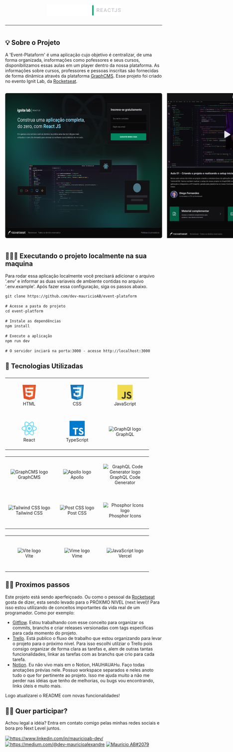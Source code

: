 <div style="display:flex;flex-direction: column; align-items:center;padding-top:1rem">
    <img src=".github/logo.png" style="margin:1rem;border-radius:5px">  
    <hr style="width:100%", size="1", color=black>  
</div>



## 💡 Sobre o Projeto

A 'Event-Plataform' é uma aplicação cujo objetivo é centralizar, de uma forma organizada, insformações como pofessores e seus cursos, disponibilizamos essas aulas em um player dentro da nossa plataforma. As informações sobre cursos, professores e pessoas inscritas são fornecidas de forma dinâmica através da plataforma [GraphCMS](https://app.graphcms.com/). Esse projeto foi criado no evento Ignit Lab, da [Rocketseat](https://app.rocketseat.com.br/).

<div align="center" style="display:flex;flex-direction:column;align-items:center">
  <div style="display: flex;justify-content: space-between;">
    <img width="900" src=".github/subscribe-screen.png" style="margin:1rem 0;border-radius:5px">
    <img width="900" src=".github/event-plataform-event-page.png" style="margin: 1rem;" >
  </div>
</div>

## 👩🏽‍💻 Executando o projeto localmente na sua maquina
Para rodar essa aplicação localmente você precisará adicionar o arquivo '.env' e informar as duas variaveis de ambiente contidas no arquivo '.env.example'. Após fazer essa configuração, siga os passos abaixo.

```# Clone o repositório
git clone https://github.com/dev-mauricioAB/event-plataform

# Acesse a pasta do projeto
cd event-platform

# Instale as dependências
npm install

# Execute a aplicação
npm run dev

# O servidor inciará na porta:3000 - acesse http://localhost:3000

```

## 🔦 Tecnologias Utilizadas

<table style="display:flex">
  <tbody>
    <tr>
      <td align="center" height="110" width="140">
        <img alt="HTML5 logo" src="https://raw.githubusercontent.com/devicons/devicon/master/icons/html5/html5-original.svg" title="HTML5" width="50" />
        <br>
        <span>HTML</span>
      </td>
      <td align="center" height="110" width="140">
        <img alt="CSS3 logo" src="https://raw.githubusercontent.com/devicons/devicon/master/icons/css3/css3-original.svg" title="CSS3" width="50" />
        <br>
        <span>CSS</span>
      </td>
      <td align="center" height="110" width="140">
        <img alt="JavaScript logo" src="https://raw.githubusercontent.com/devicons/devicon/master/icons/javascript/javascript-original.svg" title="JavaScript" width="50" />
        <br>
        <span>JavaScript</span>
      </td>
    </tr>
    <tr>
     <td align="center" height="110" width="140">
        <img alt="React logo" src="https://raw.githubusercontent.com/devicons/devicon/master/icons/react/react-original.svg" title="React" width="50" />
        <br>
        <span>React</span>
      </td>
      <td align="center" height="110" width="140">
        <img alt="TypeScript logo" src="https://raw.githubusercontent.com/devicons/devicon/master/icons/typescript/typescript-original.svg" title="TypeScript" width="50" />
        <br>
        <span>TypeScript</span>
      </td>
      <td align="center" height="110" width="140">
        <img alt="GraphQl logo" src="https://graphql.org/img/logo.svg" title="GraphQl" width="50" />
        <br>
        <span>GraphQL</span>
      </td>
    </tr>
    <tr>
  </tbody>
</table>

<table style="display:flex">
<tbody>
    <tr>
      <td align="center" height="110" width="140">
        <img alt="GraphCMS logo" src="https://img.stackshare.io/service/7418/default_ee73349541bc13dde4f1a9a6b79b43a41a4db146.png" title="GraphCMS" width="50" />
        <br>
        <span>GraphCMS</span>
      </td>
      <td align="center" height="110" width="140">
        <img alt="Apollo logo" src="https://img.icons8.com/color/452/apollo.png" title="Apollo" width="50" />
        <br>
        <span>Apollo</span>
      </td>
      <td align="center" height="110" width="140">
        <img alt="GraphQL Code Generator logo" src="https://graphql-code-generator.com/assets/subheader-logo.svg" title="GraphQL Code Generator" width="50" />
        <br>
        <span>GraphQL Code Generator</span>
      </td>
    </tr>
    <tr>
     <td align="center" height="110" width="140">
        <img alt="Tailwind CSS logo" src="https://i0.wp.com/www.solutiontuts.com/wp-content/uploads/2021/12/tailwindcss.png?w=996&ssl=1" title="Tailwind CSS" width="200" />
        <br>
        <span>Tailwind CSS</span>
      </td>
      <td align="center" height="110" width="140">
        <img alt="Post CSS logo" src="https://postcss.org/assets/postcss.83d93145.svg" title="Post CSS" width="50" />
        <br>
        <span>Post CSS</span>
      </td>
      <td align="center" height="110" width="140">
        <img alt="Phosphor Icons logo" src="https://github.com/phosphor-icons/phosphor-home/raw/master/meta/phosphor-mark-tight-yellow.png" title="Phosphor Icons" width="50" />
        <br>
        <span>Phosphor Icons</span>
      </td>
    </tr>
    <tr>
  </tbody>
</table>

<table style="display:flex">
    <tbody>
    <tr>
      <td align="center" height="110" width="140">
        <img alt="Vite logo" src="https://vitejs.dev/logo.svg" title="Vite" width="50" />
        <br>
        <span>Vite</span>
      </td>
      <td align="center" height="110" width="140">
        <img alt="Vime logo" src="https://vimejs.com/img/vime.svg" title="Vime" width="50" />
        <br>
        <span>Vime</span>
      </td>
      <td align="center" height="110" width="140">
        <img alt="JavaScript logo" src="https://logovtor.com/wp-content/uploads/2020/10/vercel-inc-logo-vector.png" title="JavaScript" width="100" />
        <br>
        <span>Vercel</span>
      </td>
    </tr>
  </tbody>
</table>

## 🦶🏾 Proximos passos
Este projeto está sendo aperfeiçoado. Ou como o pessoal da [Rocketseat](https://www.rocketseat.com.br/) gosta de dizer, esta sendo levado para o PRÓXIMO NIVEL (next level)!
Para isso estou utilizando de conceitos importantes da vida real de um programador. Como por exemplo:
- [Gitflow](https://danielkummer.github.io/git-flow-cheatsheet/). Estou trabalhando com esse conceito para organizar os commits, branchs e criar releases versionadas com tags especificas para cada momento do projeto.
- [Trello](https://trello.com/b/hUAMVfMH/bethehero). Está publico o fluxo de trabalho que estou organizando para levar o projeto para o próximo nivel. Para isso escolhi utilziar o Trello pois consigo organizar de forma clara as tarefas e, alem de outras tantas funcionalidades, linkar as tarefas com as branchs que crio para cada tarefa.
- [Notion](https://notion.so/). Eu não vivo mais em o Notion, HAUHAUAHu. Faço todas anotações prévias nele. Possuo workspace separados e neles anoto tudo o que for pertinente ao projeto. Isso me ajuda muito a não me perder nas idéias que tenho de melhorias, ou bugs vou encontrando, links úteis e muito mais.

Logo atualizarei o README com novas funcionalidades! 

## ☝🏻 Quer participar?
Achou legal a idéia? Entra em contato comigo pelas minhas redes sociais e bora pro Next Level juntos.  

<p align="left">
<a href="https://www.linkedin.com/in/mauricioab-dev/" target="blank"><img align="center" src="https://raw.githubusercontent.com/rahuldkjain/github-profile-readme-generator/master/src/images/icons/Social/linked-in-alt.svg" alt="https://www.linkedin.com/in/mauricioab-dev/" height="30" width="40" /></a>
<a href="https://medium.com/@dev-mauricioalexandre" target="blank"><img align="center" src="https://raw.githubusercontent.com/rahuldkjain/github-profile-readme-generator/master/src/images/icons/Social/medium.svg" alt="https://medium.com/@dev-mauricioalexandre" height="30" width="40" /></a>
<a href="https://discord.gg/Maurício AB#2079" target="blank"><img align="center" src="https://raw.githubusercontent.com/rahuldkjain/github-profile-readme-generator/master/src/images/icons/Social/discord.svg" alt="Maurício AB#2079" height="30" width="40" /></a>
</p>
